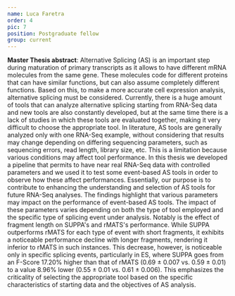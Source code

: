```yaml
---
name: Luca Faretra
order: 4
pic: 7
position: Postgraduate fellow
group: current
---
```

**Master Thesis abstract**: Alternative Splicing (AS) is an important step during maturation of primary transcripts as it allows to have different mRNA molecules from the same gene. These molecules code for different proteins that can have similar functions, but can also assume completely different functions. Based on this, to make a more accurate cell expression analysis, alternative splicing must be considered. Currently, there is a huge amount of tools that can analyze alternative splicing starting from RNA-Seq data and new tools are also constantly developed, but at the same time there is a lack of studies in which these tools are evaluated together, making it very difficult to choose the appropriate tool. In literature, AS tools are generally analyzed only with one RNA-Seq example, without considering that results may change depending on differing sequencing parameters, such as sequencing errors, read length, library size, etc. This is a limitation because various conditions may affect tool performance. In this thesis we developed a pipeline that permits to have near real RNA-Seq data with controlled parameters and we used it to test some event-based AS tools in order to observe how these affect performances. Essentially, our purpose is to contribute to enhancing the understanding and selection of AS tools for future RNA-Seq analyses. The findings highlight that various parameters may impact on the performance of event-based AS tools. The impact of these parameters varies depending on both the type of tool employed and the specific type of splicing event under analysis. Notably is the effect of fragment length on SUPPA's and rMATS's performance. While SUPPA outperforms rMATS for each type of event with short fragments, it exhibits a noticeable performance decline with longer fragments, rendering it inferior to rMATS in such instances. This decrease, however, is noticeable only in specific splicing events, particularly in ES, where SUPPA goes from an F-Score 17.20\% higher than that of rMATS (0.69 ± 0.007 vs. 0.59 ± 0.01) to a value 8.96\% lower (0.55 ± 0.01 vs. 0.61 ± 0.006). This emphasizes the criticality of selecting the appropriate tool based on the specific characteristics of starting data and the objectives of AS analysis.
